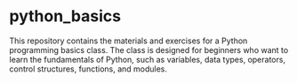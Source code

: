 # python_basics
This repository contains the materials and exercises for a Python programming basics class. The class is designed for beginners who want to learn the fundamentals of Python, such as variables, data types, operators, control structures, functions, and modules.
